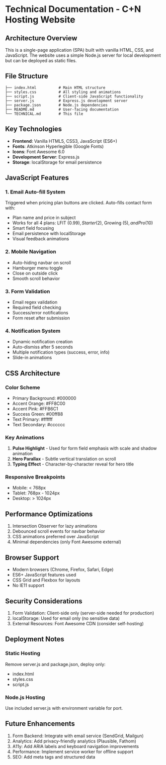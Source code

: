 # Technical Documentation - C+N Hosting Website

## Architecture Overview

This is a single-page application (SPA) built with vanilla HTML, CSS, and JavaScript. The website uses a simple Node.js server for local development but can be deployed as static files.

## File Structure

```
├── index.html          # Main HTML structure
├── styles.css          # All styling and animations
├── script.js           # Client-side JavaScript functionality
├── server.js           # Express.js development server
├── package.json        # Node.js dependencies
├── README.md           # User-facing documentation
└── TECHNICAL.md        # This file
```

## Key Technologies

- **Frontend**: Vanilla HTML5, CSS3, JavaScript (ES6+)
- **Fonts**: Atkinson Hyperlegible (Google Fonts)
- **Icons**: Font Awesome 6.0
- **Development Server**: Express.js
- **Storage**: localStorage for email persistence

## JavaScript Features

### 1. Email Auto-fill System
Triggered when pricing plan buttons are clicked. Auto-fills contact form with:
- Plan name and price in subject
- Works for all 4 plans: LFIT ($0.99), Starter ($2), Growing ($5), and Pro ($10)
- Smart field focusing
- Email persistence with localStorage
- Visual feedback animations

### 2. Mobile Navigation
- Auto-hiding navbar on scroll
- Hamburger menu toggle
- Close on outside click
- Smooth scroll behavior

### 3. Form Validation
- Email regex validation
- Required field checking
- Success/error notifications
- Form reset after submission

### 4. Notification System
- Dynamic notification creation
- Auto-dismiss after 5 seconds
- Multiple notification types (success, error, info)
- Slide-in animations

## CSS Architecture

### Color Scheme
- Primary Background: #000000
- Accent Orange: #FF8C00
- Accent Pink: #FFB6C1
- Success Green: #00ff88
- Text Primary: #ffffff
- Text Secondary: #cccccc

### Key Animations
1. **Pulse Highlight** - Used for form field emphasis with scale and shadow animation
2. **Hero Parallax** - Subtle vertical translation on scroll
3. **Typing Effect** - Character-by-character reveal for hero title

### Responsive Breakpoints
- Mobile: < 768px
- Tablet: 768px - 1024px
- Desktop: > 1024px

## Performance Optimizations

1. Intersection Observer for lazy animations
2. Debounced scroll events for navbar behavior
3. CSS animations preferred over JavaScript
4. Minimal dependencies (only Font Awesome external)

## Browser Support

- Modern browsers (Chrome, Firefox, Safari, Edge)
- ES6+ JavaScript features used
- CSS Grid and Flexbox for layouts
- No IE11 support

## Security Considerations

1. Form Validation: Client-side only (server-side needed for production)
2. localStorage: Used for email only (no sensitive data)
3. External Resources: Font Awesome CDN (consider self-hosting)

## Deployment Notes

### Static Hosting
Remove server.js and package.json, deploy only:
- index.html
- styles.css
- script.js

### Node.js Hosting
Use included server.js with environment variable for port.

## Future Enhancements

1. Form Backend: Integrate with email service (SendGrid, Mailgun)
2. Analytics: Add privacy-friendly analytics (Plausible, Fathom)
3. A11y: Add ARIA labels and keyboard navigation improvements
4. Performance: Implement service worker for offline support
5. SEO: Add meta tags and structured data

